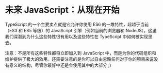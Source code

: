 # 未来 JavaScript：从现在开始
TypeScript 的一个主要卖点就是它允许你使用 ES6 的一堆特性，超越于当前（ES3 和 ES5 等级）的 JavaScript 引擎（例如当前的浏览器和 NodeJS）。这里我们深潜到为什么这些特性很有用以及这些特性在 TypeScript 中如何被实现里去。

注意：不是所有这些特性都将立即加入到 JavaScript 中，而是为你的代码组织和维护提供了极大的效用。还需要注意的是你可以自由忽略任何对于你的项目来说没有意义的结构，尽管你最好中还是会使用其中的大部分 ;)
